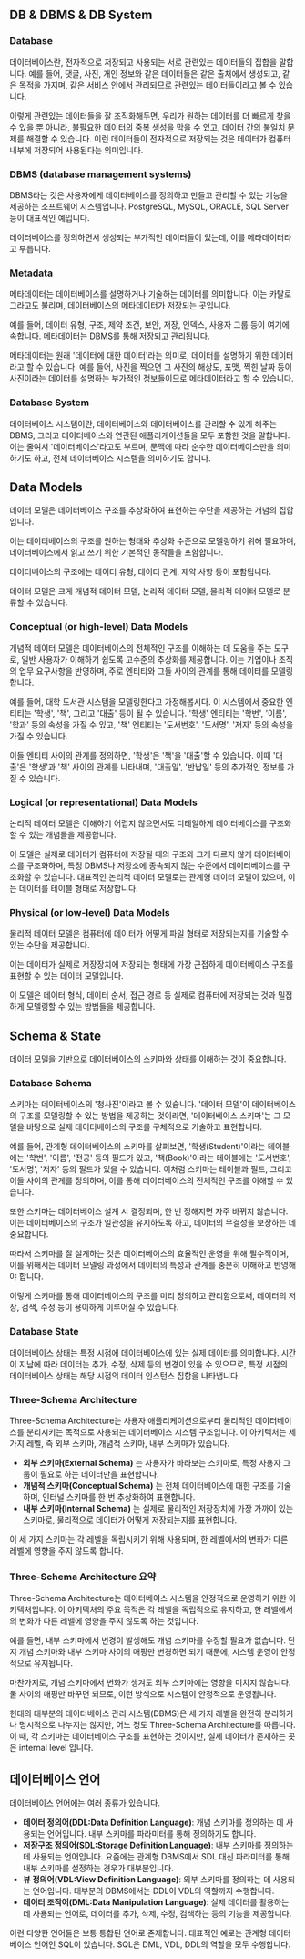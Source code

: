 ## DB & DBMS & DB System

### Database

데이터베이스란, 전자적으로 저장되고 사용되는 서로 관련있는 데이터들의 집합을 말합니다. 예를 들어, 댓글, 사진, 개인 정보와 같은 데이터들은 같은 출처에서 생성되고, 같은 목적을 가지며, 같은 서비스 안에서 관리되므로 관련있는 데이터들이라고 볼 수 있습니다. 

이렇게 관련있는 데이터들을 잘 조직화해두면, 우리가 원하는 데이터를 더 빠르게 찾을 수 있을 뿐 아니라, 불필요한 데이터의 중복 생성을 막을 수 있고, 데이터 간의 불일치 문제를 해결할 수 있습니다. 이런 데이터들이 전자적으로 저장되는 것은 데이터가 컴퓨터 내부에 저장되어 사용된다는 의미입니다. 

### DBMS (database management systems)

DBMS라는 것은 사용자에게 데이터베이스를 정의하고 만들고 관리할 수 있는 기능을 제공하는 소프트웨어 시스템입니다. PostgreSQL, MySQL, ORACLE, SQL Server 등이 대표적인 예입니다. 

데이터베이스를 정의하면서 생성되는 부가적인 데이터들이 있는데, 이를 메타데이터라고 부릅니다. 

### Metadata 

메타데이터는 데이터베이스를 설명하거나 기술하는 데이터를 의미합니다. 이는 카탈로그라고도 불리며, 데이터베이스의 메타데이터가 저장되는 곳입니다. 

예를 들어, 데이터 유형, 구조, 제약 조건, 보안, 저장, 인덱스, 사용자 그룹 등이 여기에 속합니다. 메타데이터는 DBMS를 통해 저장되고 관리됩니다. 

메타데이터는 원래 '데이터에 대한 데이터'라는 의미로, 데이터를 설명하기 위한 데이터라고 할 수 있습니다. 예를 들어, 사진을 찍으면 그 사진의 해상도, 포맷, 찍힌 날짜 등이 사진이라는 데이터를 설명하는 부가적인 정보들이므로 메타데이터라고 할 수 있습니다. 

### Database System 

데이터베이스 시스템이란, 데이터베이스와 데이터베이스를 관리할 수 있게 해주는 DBMS, 그리고 데이터베이스와 연관된 애플리케이션들을 모두 포함한 것을 말합니다. 이는 줄여서 '데이터베이스'라고도 부르며, 문맥에 따라 순수한 데이터베이스만을 의미하기도 하고, 전체 데이터베이스 시스템을 의미하기도 합니다. 

## Data Models

데이터 모델은 데이터베이스 구조를 추상화하여 표현하는 수단을 제공하는 개념의 집합입니다. 

이는 데이터베이스의 구조를 원하는 형태와 추상화 수준으로 모델링하기 위해 필요하며, 데이터베이스에서 읽고 쓰기 위한 기본적인 동작들을 포함합니다. 

데이터베이스의 구조에는 데이터 유형, 데이터 관계, 제약 사항 등이 포함됩니다. 

데이터 모델은 크게 개념적 데이터 모델, 논리적 데이터 모델, 물리적 데이터 모델로 분류할 수 있습니다.

### Conceptual (or high-level) Data Models

개념적 데이터 모델은 데이터베이스의 전체적인 구조를 이해하는 데 도움을 주는 도구로, 일반 사용자가 이해하기 쉽도록 고수준의 추상화를 제공합니다. 이는 기업이나 조직의 업무 요구사항을 반영하며, 주로 엔티티와 그들 사이의 관계를 통해 데이터를 모델링합니다.

예를 들어, 대학 도서관 시스템을 모델링한다고 가정해봅시다. 이 시스템에서 중요한 엔티티는 '학생', '책', 그리고 '대출' 등이 될 수 있습니다. '학생' 엔티티는 '학번', '이름', '학과' 등의 속성을 가질 수 있고, '책' 엔티티는 '도서번호', '도서명', '저자' 등의 속성을 가질 수 있습니다.

이들 엔티티 사이의 관계를 정의하면, '학생'은 '책'을 '대출'할 수 있습니다. 이때 '대출'은 '학생'과 '책' 사이의 관계를 나타내며, '대출일', '반납일' 등의 추가적인 정보를 가질 수 있습니다.

### Logical (or representational) Data Models

논리적 데이터 모델은 이해하기 어렵지 않으면서도 디테일하게 데이터베이스를 구조화할 수 있는 개념들을 제공합니다. 

이 모델은 실제로 데이터가 컴퓨터에 저장될 때의 구조와 크게 다르지 않게 데이터베이스를 구조화하며, 특정 DBMS나 저장소에 종속되지 않는 수준에서 데이터베이스를 구조화할 수 있습니다. 대표적인 논리적 데이터 모델로는 관계형 데이터 모델이 있으며, 이는 데이터를 테이블 형태로 저장합니다.

### Physical (or low-level) Data Models 

물리적 데이터 모델은 컴퓨터에 데이터가 어떻게 파일 형태로 저장되는지를 기술할 수 있는 수단을 제공합니다. 

이는 데이터가 실제로 저장장치에 저장되는 형태에 가장 근접하게 데이터베이스 구조를 표현할 수 있는 데이터 모델입니다. 

이 모델은 데이터 형식, 데이터 순서, 접근 경로 등 실제로 컴퓨터에 저장되는 것과 밀접하게 모델링할 수 있는 방법들을 제공합니다.

## Schema & State

데이터 모델을 기반으로 데이터베이스의 스키마와 상태를 이해하는 것이 중요합니다.

### Database Schema  

스키마는 데이터베이스의 '청사진'이라고 볼 수 있습니다. '데이터 모델'이 데이터베이스의 구조를 모델링할 수 있는 방법을 제공하는 것이라면, '데이터베이스 스키마'는 그 모델을 바탕으로 실제 데이터베이스의 구조를 구체적으로 기술하고 표현합니다.

예를 들어, 관계형 데이터베이스의 스키마를 살펴보면, '학생(Student)'이라는 테이블에는 '학번', '이름', '전공' 등의 필드가 있고, '책(Book)'이라는 테이블에는 '도서번호', '도서명', '저자' 등의 필드가 있을 수 있습니다. 이처럼 스키마는 테이블과 필드, 그리고 이들 사이의 관계를 정의하며, 이를 통해 데이터베이스의 전체적인 구조를 이해할 수 있습니다.

또한 스키마는 데이터베이스 설계 시 결정되며, 한 번 정해지면 자주 바뀌지 않습니다. 이는 데이터베이스의 구조가 일관성을 유지하도록 하고, 데이터의 무결성을 보장하는 데 중요합니다.

따라서 스키마를 잘 설계하는 것은 데이터베이스의 효율적인 운영을 위해 필수적이며, 이를 위해서는 데이터 모델링 과정에서 데이터의 특성과 관계를 충분히 이해하고 반영해야 합니다.

이렇게 스키마를 통해 데이터베이스의 구조를 미리 정의하고 관리함으로써, 데이터의 저장, 검색, 수정 등이 용이하게 이루어질 수 있습니다.

### Database State

데이터베이스 상태는 특정 시점에 데이터베이스에 있는 실제 데이터를 의미합니다. 시간이 지남에 따라 데이터는 추가, 수정, 삭제 등의 변경이 있을 수 있으므로, 특정 시점의 데이터베이스 상태는 해당 시점의 데이터 인스턴스 집합을 나타냅니다.

### Three-Schema Architecture

Three-Schema Architecture는 사용자 애플리케이션으로부터 물리적인 데이터베이스를 분리시키는 목적으로 사용되는 데이터베이스 시스템 구조입니다. 이 아키텍처는 세 가지 레벨, 즉 외부 스키마, 개념적 스키마, 내부 스키마가 있습니다.

- **외부 스키마(External Schema)** 는 사용자가 바라보는 스키마로, 특정 사용자 그룹이 필요로 하는 데이터만을 표현합니다.
- **개념적 스키마(Conceptual Schema)** 는 전체 데이터베이스에 대한 구조를 기술하며, 인터널 스키마를 한 번 추상화하여 표현합니다.
- **내부 스키마(Internal Schema)** 는 실제로 물리적인 저장장치에 가장 가까이 있는 스키마로, 물리적으로 데이터가 어떻게 저장되는지를 표현합니다.

이 세 가지 스키마는 각 레벨을 독립시키기 위해 사용되며, 한 레벨에서의 변화가 다른 레벨에 영향을 주지 않도록 합니다.

### Three-Schema Architecture 요약

Three-Schema Architecture는 데이터베이스 시스템을 안정적으로 운영하기 위한 아키텍처입니다. 이 아키텍처의 주요 목적은 각 레벨을 독립적으로 유지하고, 한 레벨에서의 변화가 다른 레벨에 영향을 주지 않도록 하는 것입니다.

예를 들면, 내부 스키마에서 변경이 발생해도 개념 스키마를 수정할 필요가 없습니다. 단지 개념 스키마와 내부 스키마 사이의 매핑만 변경하면 되기 때문에, 시스템 운영이 안정적으로 유지됩니다. 

마찬가지로, 개념 스키마에서 변화가 생겨도 외부 스키마에는 영향을 미치지 않습니다. 둘 사이의 매핑만 바꾸면 되므로, 이런 방식으로 시스템이 안정적으로 운영됩니다.

현대의 대부분의 데이터베이스 관리 시스템(DBMS)은 세 가지 레벨을 완전히 분리하거나 명시적으로 나누지는 않지만, 어느 정도 Three-Schema Architecture를 따릅니다. 이 때, 각 스키마는 데이터베이스 구조를 표현하는 것이지만, 실제 데이터가 존재하는 곳은 internal level 입니다.

## 데이터베이스 언어

데이터베이스 언어에는 여러 종류가 있습니다.

- **데이터 정의어(DDL:Data Definition Language)**: 개념 스키마를 정의하는 데 사용되는 언어입니다. 내부 스키마를 파라미터를 통해 정의하기도 합니다.
- **저장구조 정의어(SDL:Storage Definition Language)**: 내부 스키마를 정의하는 데 사용되는 언어입니다. 요즘에는 관계형 DBMS에서 SDL 대신 파라미터를 통해 내부 스키마를 설정하는 경우가 대부분입니다.
- **뷰 정의어(VDL:View Definition Language)**: 외부 스키마를 정의하는 데 사용되는 언어입니다. 대부분의 DBMS에서는 DDL이 VDL의 역할까지 수행합니다.
- **데이터 조작어(DML:Data Manipulation Language)**: 실제 데이터를 활용하는 데 사용되는 언어로, 데이터를 추가, 삭제, 수정, 검색하는 등의 기능을 제공합니다.

이런 다양한 언어들은 보통 통합된 언어로 존재합니다. 대표적인 예로는 관계형 데이터베이스 언어인 SQL이 있습니다. SQL은 DML, VDL, DDL의 역할을 모두 수행합니다.
